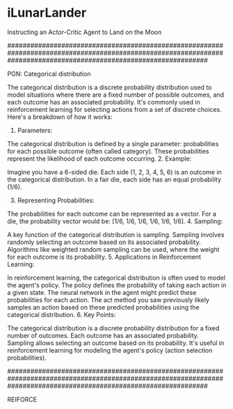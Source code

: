 # iLunarLander
Instructing an Actor-Critic Agent to Land on the Moon


####################################################################################################################################################################


PGN:
Categorical distribution

The categorical distribution is a discrete probability distribution used to model situations where there are a fixed number of possible outcomes, and each outcome has an associated probability. It's commonly used in reinforcement learning for selecting actions from a set of discrete choices. Here's a breakdown of how it works:

1. Parameters:

The categorical distribution is defined by a single parameter: probabilities for each possible outcome (often called category).
These probabilities represent the likelihood of each outcome occurring.
2. Example:

Imagine you have a 6-sided die. Each side (1, 2, 3, 4, 5, 6) is an outcome in the categorical distribution. In a fair die, each side has an equal probability (1/6).

3. Representing Probabilities:

The probabilities for each outcome can be represented as a vector.
For a die, the probability vector would be: [1/6, 1/6, 1/6, 1/6, 1/6, 1/6].
4. Sampling:

A key function of the categorical distribution is sampling.
Sampling involves randomly selecting an outcome based on its associated probability.
Algorithms like weighted random sampling can be used, where the weight for each outcome is its probability.
5. Applications in Reinforcement Learning:

In reinforcement learning, the categorical distribution is often used to model the agent's policy.
The policy defines the probability of taking each action in a given state.
The neural network in the agent might predict these probabilities for each action.
The act method you saw previously likely samples an action based on these predicted probabilities using the categorical distribution.
6. Key Points:

The categorical distribution is a discrete probability distribution for a fixed number of outcomes.
Each outcome has an associated probability.
Sampling allows selecting an outcome based on its probability.
It's useful in reinforcement learning for modeling the agent's policy (action selection probabilities).


####################################################################################################################################################################


REIFORCE 
